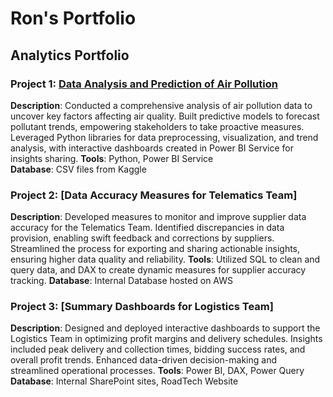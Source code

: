 # Ron's Portfolio

## Analytics Portfolio

### Project 1: [Data Analysis and Prediction of Air Pollution](https://ronmarke.github.io/final_bootcamp_project/Data%20Analysis%20and%20Prediction%20of%20Air%20Pollution.ipynb)
**Description**: Conducted a comprehensive analysis of air pollution data to uncover key factors affecting air quality. Built predictive models to forecast pollutant trends, empowering stakeholders to take proactive measures. Leveraged Python libraries for data preprocessing, visualization, and trend analysis, with interactive dashboards created in Power BI Service for insights sharing.
**Tools**: Python, Power BI Service  
**Database**: CSV files from Kaggle

### Project 2: [Data Accuracy Measures for Telematics Team]
**Description**: Developed measures to monitor and improve supplier data accuracy for the Telematics Team. Identified discrepancies in data provision, enabling swift feedback and corrections by suppliers. Streamlined the process for exporting and sharing actionable insights, ensuring higher data quality and reliability.
**Tools**: Utilized SQL to clean and query data, and DAX to create dynamic measures for supplier accuracy tracking.
**Database**: Internal Database hosted on AWS

### Project 3: [Summary Dashboards for Logistics Team]
**Description**: Designed and deployed interactive dashboards to support the Logistics Team in optimizing profit margins and delivery schedules. Insights included peak delivery and collection times, bidding success rates, and overall profit trends. Enhanced data-driven decision-making and streamlined operational processes. 
**Tools**: Power BI, DAX, Power Query
**Database**: Internal SharePoint sites, RoadTech Website
